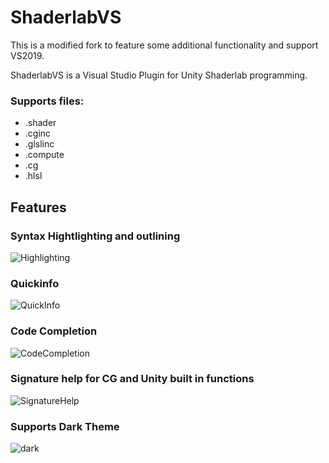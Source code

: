 ShaderlabVS
===========

This is a modified fork to feature some additional functionality and support VS2019.

ShaderlabVS is a Visual Studio Plugin for Unity Shaderlab programming.

### Supports files:

* .shader
* .cginc
* .glslinc
* .compute
* .cg
* .hlsl

Features
-----

### Syntax Hightlighting and outlining

![Highlighting](./img/Highlighting.PNG)

### Quickinfo

![QuickInfo](./img/QuickInfo.PNG)

### Code Completion

![CodeCompletion](./img/CodeCompletion.PNG)

### Signature help for CG and Unity built in functions

![SignatureHelp](./img/SignatureHelp.PNG)

### Supports Dark Theme

![dark](./img/dark.png)
